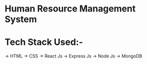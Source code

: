 # Human Resource Management System

# Tech Stack Used:-
-> HTML
-> CSS
-> React Js
-> Express Js
-> Node Js
-> MongoDB
